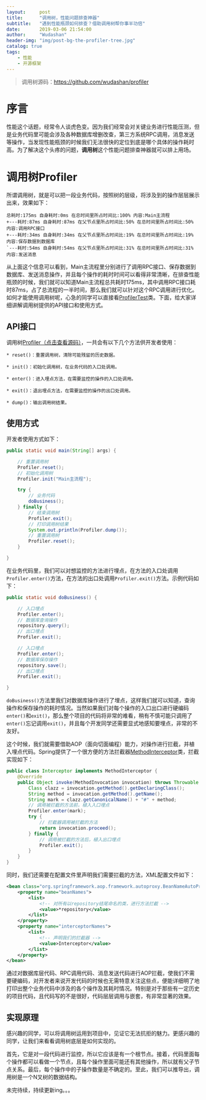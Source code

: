 ```yaml
---
layout:     post
title:      "调用树，性能问题排查神器"
subtitle:   "遇到性能瓶颈如何排查？借助调用树帮你事半功倍"
date:       2019-03-06 21:54:00
author:     "Wudashan"
header-img: "img/post-bg-the-profiler-tree.jpg"
catalog: true
tags:
    - 性能
    - 开源框架
---
```


> 调用树源码：https://github.com/wudashan/profiler

# 序言

性能这个话题，经常令人谈虎色变。因为我们经常会对关键业务进行性能压测，但是业务代码里可能会涉及各种数据库增删改查，第三方系统RPC调用，消息发送等操作，当发现性能瓶颈的时候我们无法很快的定位到底是哪个具体的操作耗时高。为了解决这个头疼的问题，**调用树**这个性能问题排查神器就可以排上用场。

# 调用树Profiler

所谓调用树，就是可以把一段业务代码，按照树的层级，将涉及到的操作层层展示出来，效果如下：

```
总耗时:175ms 自身耗时:0ms 在总时间里所占时间比:100% 内容:Main主流程
+---耗时:87ms 自身耗时:87ms 在父节点里所占时间比:50% 在总时间里所占时间比:50% 内容:调用RPC接口
+---耗时:34ms 自身耗时:34ms 在父节点里所占时间比:19% 在总时间里所占时间比:19% 内容:保存数据到数据库
`---耗时:54ms 自身耗时:54ms 在父节点里所占时间比:31% 在总时间里所占时间比:31% 内容:发送消息
```

从上面这个信息可以看到，Main主流程里分别进行了调用RPC接口、保存数据到数据库、发送消息操作，并且每个操作的耗时时间可以看得非常清晰，在排查性能瓶颈的时候，我们就可以知道Main主流程总共耗时175ms，其中调用RPC接口耗时87ms，占了总流程的一半时间，那么我们就可以针对这个RPC调用进行优化。如何才能使用调用树呢，心急的同学可以直接看[ProfilerTest](https://github.com/wudashan/profiler/blob/master/src/main/java/profiler/ProfilerTest.java)类。下面，给大家详细讲解调用树提供的API接口和使用方式。

## API接口

调用树[Profiler（点击查看源码）](https://github.com/wudashan/profiler/blob/master/src/main/java/profiler/Profiler.java)，一共会有以下几个方法供开发者使用：

```
* reset()：重置调用树，清除可能残留的历史数据。

* init()：初始化调用树，在业务代码的入口处调用。

* enter()：进入埋点方法，在需要监控的操作的入口处调用。

* exit()：退出埋点方法，在需要监控的操作的出口处调用。

* dump()：输出调用树结果。
```

## 使用方式

开发者使用方式如下：

```java
public static void main(String[] args) {

    // 重置调用树
    Profiler.reset();
    // 初始化调用树
    Profiler.init("Main主流程");

    try {
        // 业务代码
        doBusiness();
    } finally {
        // 结束调用树
        Profiler.exit();
        // 打印调用树结果
        System.out.println(Profiler.dump());
        // 重置调用树
        Profiler.reset();
    }

}
```

在业务代码里，我们可以对想监控的方法进行埋点，在方法的入口处调用`Profiler.enter()`方法，在方法的出口处调用`Profiler.exit()`方法。示例代码如下：

```java
public static void doBusiness() {

    // 入口埋点
    Profiler.enter();
    // 数据库查询操作
    repository.query();
    // 出口埋点
    Profiler.exit();

    // 入口埋点
    Profiler.enter();
    // 数据库保存操作
    repository.save();
    // 出口埋点
    Profiler.exit();

}
```

`doBusiness()`方法里我们对数据库操作进行了埋点，这样我们就可以知道，查询操作和保存操作的耗时情况。当然如果我们对每个操作的入口出口进行硬编码`enter()`和`exit()`，那么整个项目的代码将非常的难看，稍有不慎可能只调用了`enter()`忘记调用`exit()`，并且每个开发同学还需要显式地感知要埋点，非常的不友好。

这个时候，我们就需要借助AOP（面向切面编程）能力，对操作进行拦截，并植入埋点代码。Spring提供了一个很方便的方法拦截器[MethodInterceptor](https://docs.spring.io/spring-framework/docs/current/javadoc-api/org/aopalliance/intercept/MethodInterceptor.html)类，拦截实现如下：

```java
public class Interceptor implements MethodInterceptor {
    @Override
    public Object invoke(MethodInvocation invocation) throws Throwable {
        Class clazz = invocation.getMethod().getDeclaringClass();
        String method = invocation.getMethod().getName();
        String mark = clazz.getCanonicalName() + "#" + method;
        // 调用被拦截的方法前，植入入口埋点
        Profiler.enter(mark);
        try {
            // 拦截器调用被拦截的方法
            return invocation.proceed();
        } finally {
            // 调用被拦截的方法后，植入出口埋点
            Profiler.exit();
        }
    }
}
```

同时，我们还需要在配置文件里声明我们需要拦截的方法，XML配置文件如下：

```xml
<bean class="org.springframework.aop.framework.autoproxy.BeanNameAutoProxyCreator">
    <property name="beanNames">
        <list>
            <!-- 对所有以repository结尾命名的类，进行方法拦截 -->
            <value>*repository</value>
        </list>
    </property>
    <property name="interceptorNames">
        <list>
            <!-- 声明我们的拦截器 -->
            <value>Interceptor</value>
        </list>
    </property>
</bean>  
```

通过对数据库层代码、RPC调用代码、消息发送代码进行AOP拦截，使我们不需要硬编码，对开发者来说开发代码的时候也无需特意关注这些点，便能详细明了地打印出整个业务代码中涉及的各个操作及其耗时情况。特别是对于那些有一定历史的项目代码，且代码写的不是很好，代码层层调用与嵌套，有非常显著的效果。

## 实现原理

感兴趣的同学，可以将调用树运用到项目中，见证它无法抗拒的魅力。更感兴趣的同学，让我们来看看调用树底层是如何实现的。

首先，它是对一段代码进行监控，所以它应该是有一个根节点。接着，代码里面每个操作都可以看做一个节点，且每个操作里面可能还有其他操作，所以就有父子节点关系。最后，每个操作中的子操作数量是不确定的。至此，我们可以推导出，调用树是一个N叉树的数据结构。

未完待续，持续更新ing。。。

